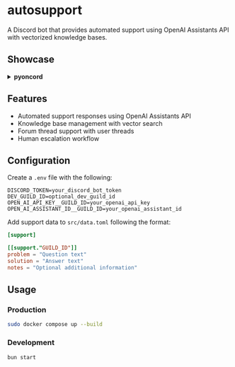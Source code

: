 # autosupport

A Discord bot that provides automated support using OpenAI Assistants API with vectorized knowledge bases.

## Showcase

<details markdown="block">
  <summary><strong>pyoncord</strong></summary>
  
<https://github.com/castdrian/autosupport/assets/22133246/731da373-dc1b-4738-b7ff-a098170b71d2>
</details>

## Features

- Automated support responses using OpenAI Assistants API
- Knowledge base management with vector search
- Forum thread support with user threads
- Human escalation workflow

## Configuration

Create a `.env` file with the following:

```properties
DISCORD_TOKEN=your_discord_bot_token
DEV_GUILD_ID=optional_dev_guild_id
OPEN_AI_API_KEY__GUILD_ID=your_openai_api_key
OPEN_AI_ASSISTANT_ID__GUILD_ID=your_openai_assistant_id
```

Add support data to `src/data.toml` following the format:

```toml
[support]

[[support."GUILD_ID"]]
problem = "Question text"
solution = "Answer text"
notes = "Optional additional information"
```

## Usage

### Production

```bash
sudo docker compose up --build
```

### Development

```bash
bun start
```
